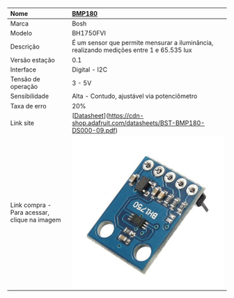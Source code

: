 | Nome | [BMP180](https://cdn-shop.adafruit.com/datasheets/BST-BMP180-DS000-09.pdf) |
| :--- | :--- |
| Marca | Bosh |
| Modelo | BH1750FVI |
| Descrição | É um sensor que permite mensurar a iluminância, realizando medições entre 1 e 65.535 lux |
| Versão estação | 0.1 |
| Interface | Digital - I2C |
| Tensão de operação | 3 - 5V |
| Sensibilidade | Alta - Contudo, ajustável via potenciômetro |
| Taxa de erro | 20% |
| Link site | [[Datasheet](https://pt.scribd.com/document/330114210/Rohm-Co-Ltd-Bh1750-datasheet)](https://cdn-shop.adafruit.com/datasheets/BST-BMP180-DS000-09.pdf) |
| Link compra - Para acessar, clique na imagem | [![](/assets/bh1750.jpg)](http://www.filipeflop.com/pd-36aec8-sensor-de-luz-bh1750fvi-lux.html) |



